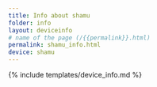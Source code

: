 ```yaml
---
title: Info about shamu
folder: info
layout: deviceinfo
# name of the page (/{{permalink}}.html)
permalink: shamu_info.html
device: shamu
---
```

{% include templates/device_info.md %}
